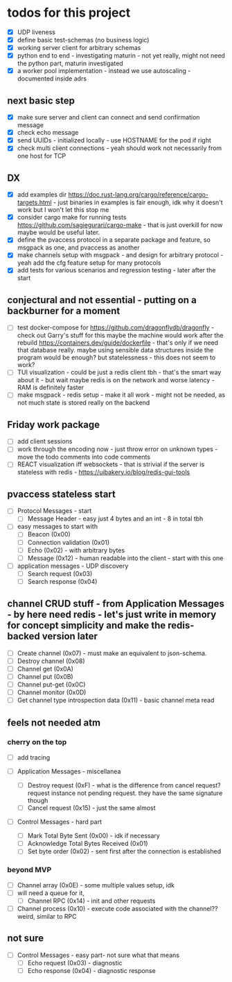 
# todos for this project

- [x] UDP liveness
- [x] define basic test-schemas (no business logic)
- [x] working server client for arbitrary schemas
- [x] python end to end - investigating maturin - not yet really, might not need the python part, maturin investigated
- [x] a worker pool implementation - instead we use autoscaling - documented inside adrs

## next basic step

- [x] make sure server and client can connect and send confirmation message
- [x] check echo message
- [x] send UUIDs - initialized locally - use HOSTNAME for the pod if right
- [x] check multi client connections - yeah should work not necessarily from one host for TCP

## DX

- [x] add examples dir <https://doc.rust-lang.org/cargo/reference/cargo-targets.html> - just binaries in examples is fair enough, idk why it doesn't work but I won't let this stop me
- [x] consider cargo make for running tests <https://github.com/sagiegurari/cargo-make> - that is just overkill for now maybe would be useful later.
- [x] define the pvaccess protocol in a separate package and feature, so msgpack as one, and pvaccess as another
- [x] make channels setup with msgpack - and design for arbitrary protocol - yeah add the cfg feature setup for many protocols
- [x] add tests for various scenarios and regression testing - later after the start

## conjectural and not essential - putting on a backburner for a moment
- [ ] test docker-compose for <https://github.com/dragonflydb/dragonfly> - check out Garry's stuff for this maybe the machine would work after the rebuild <https://containers.dev/guide/dockerfile> - that's only if we need that database really. maybe using sensible data structures inside the program would be enough? but statelessness - this does not seem to work?
- [ ] TUI visualization - could be just a redis client tbh - that's the smart way about it - but wait maybe redis is on the network and worse latency - RAM is definitely faster
- [ ] make msgpack - redis setup - make it all work - might not be needed, as not much state is stored really on the backend

## Friday work package
- [ ] add client sessions
- [ ] work through the encoding now - just throw error on unknown types - move the todo comments into code comments
- [ ] REACT visualization iff websockets - that is strivial if the server is stateless with redis - <https://uibakery.io/blog/redis-gui-tools>

## pvaccess stateless start

- [ ] Protocol Messages - start
  - [ ] Message Header - easy just 4 bytes and an int - 8 in total tbh

- [ ] easy messages to start with
  - [ ] Beacon (0x00)
  - [ ] Connection validation (0x01)
  - [ ] Echo (0x02) - with arbitrary bytes
  - [ ] Message (0x12)  - human readable into the client - start with this one

- [ ] application messages - UDP discovery
  - [ ] Search request (0x03)
  - [ ] Search response (0x04)

## channel CRUD stuff - from Application Messages - by here need redis - let's just write in memory for concept simplicity and make the redis-backed version later

- [ ] Create channel (0x07) - must make an equivalent to json-schema.
- [ ] Destroy channel (0x08)
- [ ] Channel get (0x0A)
- [ ] Channel put (0x0B)
- [ ] Channel put-get (0x0C)
- [ ] Channel monitor (0x0D)
- [ ] Get channel type introspection data (0x11) - basic channel meta read

## feels not needed atm

### cherry on the top

- [ ] add tracing

- [ ] Application Messages  - miscellanea
  - [ ] Destroy request (0xF) - what is the difference from cancel request? request instance not pending request. they have the same signature though
  - [ ] Cancel request (0x15)  - just the same almost

- [ ] Control Messages  - hard part
  - [ ] Mark Total Byte Sent (0x00) - idk if necessary
  - [ ] Acknowledge Total Bytes Received (0x01)
  - [ ] Set byte order (0x02) - sent first after the connection is established

### beyond MVP

- [ ] Channel array (0x0E)  - some multiple values setup, idk
- [ ] will need a queue for it,
  - [ ] Channel RPC (0x14)   - init and other requests
- [ ] Channel process (0x10) - execute code associated with the channel?? weird, similar to RPC

## not sure

- [ ] Control Messages  - easy part- not sure what that means
  - [ ] Echo request (0x03) - diagnostic
  - [ ] Echo response (0x04) - diagnostic response
